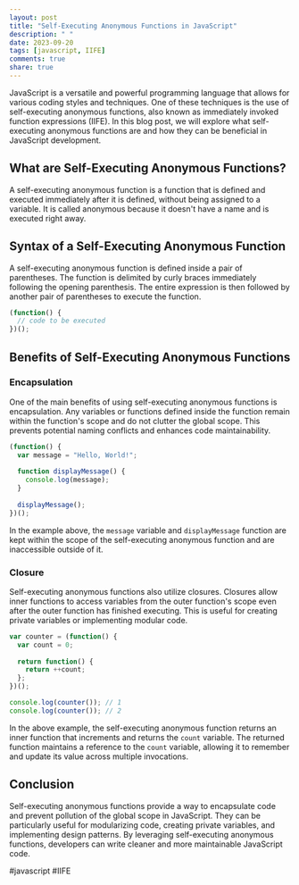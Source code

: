 ```yaml
---
layout: post
title: "Self-Executing Anonymous Functions in JavaScript"
description: " "
date: 2023-09-20
tags: [javascript, IIFE]
comments: true
share: true
---
```


JavaScript is a versatile and powerful programming language that allows for various coding styles and techniques. One of these techniques is the use of self-executing anonymous functions, also known as immediately invoked function expressions (IIFE). In this blog post, we will explore what self-executing anonymous functions are and how they can be beneficial in JavaScript development.

## What are Self-Executing Anonymous Functions?

A self-executing anonymous function is a function that is defined and executed immediately after it is defined, without being assigned to a variable. It is called anonymous because it doesn't have a name and is executed right away.

## Syntax of a Self-Executing Anonymous Function

A self-executing anonymous function is defined inside a pair of parentheses. The function is delimited by curly braces immediately following the opening parenthesis. The entire expression is then followed by another pair of parentheses to execute the function.

```javascript
(function() {
  // code to be executed
})();
```

## Benefits of Self-Executing Anonymous Functions

### Encapsulation

One of the main benefits of using self-executing anonymous functions is encapsulation. Any variables or functions defined inside the function remain within the function's scope and do not clutter the global scope. This prevents potential naming conflicts and enhances code maintainability.

```javascript
(function() {
  var message = "Hello, World!";
  
  function displayMessage() {
    console.log(message);
  }
  
  displayMessage();
})();
```

In the example above, the `message` variable and `displayMessage` function are kept within the scope of the self-executing anonymous function and are inaccessible outside of it.

### Closure

Self-executing anonymous functions also utilize closures. Closures allow inner functions to access variables from the outer function's scope even after the outer function has finished executing. This is useful for creating private variables or implementing modular code.

```javascript
var counter = (function() {
  var count = 0;
  
  return function() {
    return ++count;
  };
})();

console.log(counter()); // 1
console.log(counter()); // 2
```

In the above example, the self-executing anonymous function returns an inner function that increments and returns the `count` variable. The returned function maintains a reference to the `count` variable, allowing it to remember and update its value across multiple invocations.

## Conclusion

Self-executing anonymous functions provide a way to encapsulate code and prevent pollution of the global scope in JavaScript. They can be particularly useful for modularizing code, creating private variables, and implementing design patterns. By leveraging self-executing anonymous functions, developers can write cleaner and more maintainable JavaScript code.

#javascript #IIFE